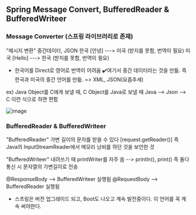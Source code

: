 ## Spring Message Convert, BufferedReader & BufferedWriteer

### Message Converter (스프링 라이브러리로 존재)
"메시지 변환" 중간데이터, JSON
한국 [안녕] ---> 미국 (받지를 못함, 번역이 필요)
미국 [Hello] ---> 한국 (받지를 못함, 번역이 필요)
+ 한국어를 Direct로 영어로 번역이 어려움
✔️여기서 중간 데이터라는 것을 만듦. 즉 한국과 미국의 중간 언어를 만듦. => XML, JSON(요즘추세)

ex) Java Object를 C에게 보낼 때, C Object를 Java로 보낼 때
Java --> Json --> C 이런 식으로 하면 편함

![image](https://user-images.githubusercontent.com/80952596/147228523-da710d80-2a97-4650-8f32-940ef972d915.png)


### BufferedReader & BufferedWriteer
"BufferedReader" 가변 길이의 문자를 받을 수 있다 [request.getReader()]
즉 Java의 InputStreamReader에서 메모리 낭비를 하던 것을 보안한 것

"BufferedWriteer" 내려쓰기 때 printWriter를 자주 씀 --> println(), print()
즉 둘다 통신 시 문자열의 가변길이로 전송

@ResponseBody --> BufferedWriteer 실행됨
@RequestBody --> BufferedReader 실행됨

+ 스프링은 버전 업그레이드 되고, Boot도 나오고 계속 발전중이다. 이 언어를 꼭 계속 써야한다.
